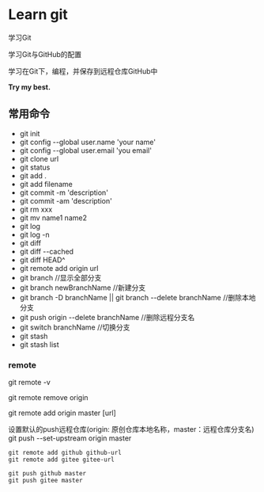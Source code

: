 # Learn git

学习Git

学习Git与GitHub的配置

学习在Git下，编程，并保存到远程仓库GitHub中

**Try my best.**

## 常用命令

- git init
- git config --global user.name 'your name'
- git config --global user.email 'you email'
- git clone url
- git status
- git add .
- git add filename
- git commit -m 'description'
- git commit -am 'description'
- git rm xxx
- git mv name1 name2
- git log
- git log -n
- git diff
- git diff --cached
- git diff HEAD^
- git remote add origin url
- git branch   //显示全部分支
- git branch newBranchName  //新建分支
- git branch -D branchName || git branch --delete branchName  //删除本地分支
- git push origin --delete branchName  //删除远程分支名
- git switch branchName //切换分支
- git stash
- git stash list

### remote

git remote -v

git remote remove origin

git remote add origin master [url]

设置默认的push远程仓库(origin: 原创仓库本地名称，master：远程仓库分支名)
git push --set-upstream origin master

```shell
git remote add github github-url
git remote add gitee gitee-url

git push github master
git push gitee master
```
